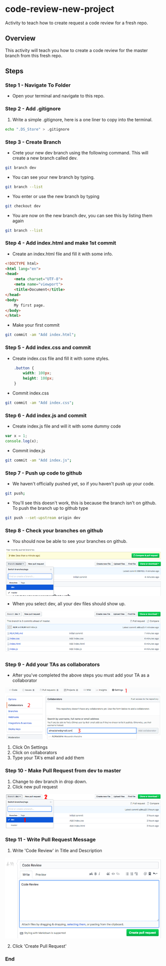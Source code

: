 # code-review-new-project
Activity to teach how to create request a code review for a fresh repo.

## Overview
This activity will teach you how to create a code review for the master branch from this fresh repo.

## Steps

### Step 1 - Navigate To Folder
- Open your terminal and navigate to this repo.

### Step 2 - Add .gitignore

1. Write a simple .gitignore, here is a one liner to copy into the terminal.

```bash
echo ".DS_Store" > .gitignore
```

### Step 3 - Create Branch
- Crete your new dev branch using the following command. This will create a new branch called dev.

```bash
git branch dev
```

- You can see your new branch by typing.
```bash
git branch --list
```

- You enter or use the new branch by typing
```bash
git checkout dev
```

- You are now on the new branch dev, you can see this by listing them again
```bash
git branch --list
```

### Step 4 - Add index.html and make 1st commit

- Create an index.html file and fill it with some info.

```html
<!DOCTYPE html>
<html lang="en">
<head>
    <meta charset="UTF-8">
    <meta name="viewport">
    <title>Document</title>
</head>
<body>
    My first page.
</body>
</html>
```

- Make your first commit

```bash
git commit -am "Add index.html";
```

### Step 5 - Add index.css and commit

- Create index.css file and fill it with some styles.

```css
    .button {
        width: 100px;
        height: 100px;
    }
```

- Commit index.css

```bash
git commit -am "Add index.css";
```

### Step 6 - Add index.js and commit

- Create index.js file and will it with some dummy code

```javascript
var x = 1;
console.log(x);
```

- Commit index.js

```bash
git commit -am "Add index.js";
```

### Step 7 - Push up code to github

- We haven't officially pushed yet, so if you haven't push up your code.

```bash
git push;
```

- You'll see this doesn't work, this is because the branch isn't on github. To push the branch up to github type

```bash
git push --set-upstream origin dev
```

### Step 8 - Check your branches on github

- You should now be able to see your branches on github.

![Branches](./imgs/branches.png)

- When you select dev, all your dev files should show up.

![DevFiles](./imgs/devfiles.png)

### Step 9 - Add your TAs as collaborators

- After you've completed the above steps you must add your TA as a collaborator

![PullReq](./imgs/collab.png)

1. Click On Settings
2. Click on collaborators
3. Type your TA's email and add them

### Step 10 - Make Pull Request from dev to master

1. Change to dev branch in drop down.
2. Click new pull request

![Pull](./imgs/pull.png)

### Step 11 - Write Pull Request Message

1. Write 'Code Review' in Title and Description

![msg](./imgs/msg.png)

2. Click 'Create Pull Request'

### End
